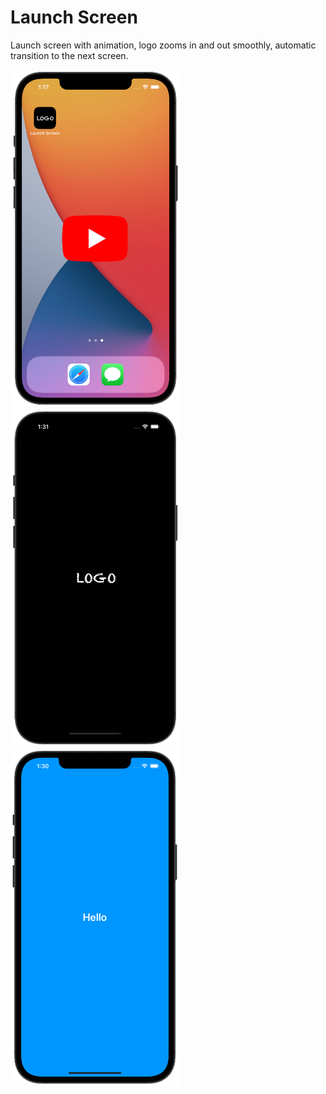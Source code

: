 
# Launch Screen

Launch screen with animation, logo zooms in and out smoothly, automatic transition to the next screen.

<a href="https://youtu.be/QpShzjq8q8g" title="Video Title"><img src="https://github.com/lgreydev/LaunchScreen/blob/main/Screenshot/print-screen-002.png" width="270" title="Play Video" /></a><img src="https://github.com/lgreydev/LaunchScreen/blob/main/Screenshot/print-screen-003.png" width="270"><img src="https://github.com/lgreydev/LaunchScreen/blob/main/Screenshot/print-screen-004.png" width="270">
